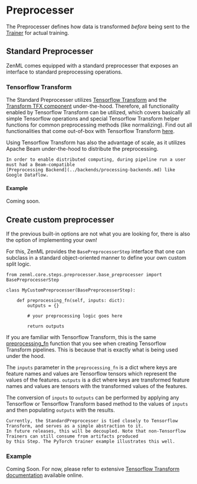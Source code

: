 # Preprocesser
The Preprocesser defines how data is transformed _before_ being sent to the [Trainer](trainer.md) for actual training.

## Standard Preprocesser
ZenML comes equipped with a standard preprocesser that exposes an interface to standard preprocessing operations.

### Tensorflow Transform
The Standard Preprocesser utilizes [Tensorflow Transform](https://www.tensorflow.org/tfx/transform/get_started) and the 
[Transform TFX component](https://www.tensorflow.org/tfx/guide/transform) under-the-hood. Therefore, 
all functionality enabled by Tensorflow Transform can be utilized, which covers basically all simple Tensorflow operations 
and special Tensorflow Transform helper functions for common preprocessing methods (like normalizing). Find out all 
functionalities that come out-of-box with Tensorflow Transform [here](https://www.tensorflow.org/tfx/transform/api_docs/python/tft).

Using Tensorflow Transform has also the advantage of scale, as it utilizes Apache Beam under-the-hood to distribute the preprocessing.

```{note}
In order to enable distributed computing, during pipeline run a user must had a Beam-compatible 
[Preprocessing Backend](../backends/processing-backends.md) like Google Dataflow.
```

#### Example
Coming soon.

## Create custom preprocesser
If the previous built-in options are not what you are looking for, there is also the option of implementing your own!

For this, ZenML provides the `BasePreprocesserStep` interface that one can subclass in a standard object-oriented manner to define
your own custom split logic.

```
from zenml.core.steps.preprocesser.base_preprocesser import BasePreprocesserStep

class MyCustomPreprocesser(BasePreprocesserStep):

    def preprocessing_fn(self, inputs: dict):
        outputs = {}
        
        # your preprocessing logic goes here
        
        return outputs
```
If you are familiar with Tensorflow Transform, this is the same [preprocessing_fn](https://www.tensorflow.org/tfx/tutorials/transform/census) 
function that you see when creating Tensorflow Transform pipelines. This is because that is exactly what is 
being used under the hood.

The `inputs` parameter in the `preprocessing_fn` is a dict where keys are feature names and values are 
Tensorflow tensors which represent the values of the features. `outputs` is a dict where keys are transformed 
feature names and values are tensors with the transformed values of the features.

The conversion of `inputs` to `outputs` can be performed by applying any Tensorflow or Tensorflow Transform based 
method to the values of `inputs` and then populating `outputs` with the results.

```{note}
Currently, the StandardPreprocesser is tied closely to Tensorflow Transform, and serves as a simple abstraction to it.
In future releases, this will be decoupled. Note that non-Tensorflow Trainers can still consume from artifacts produced 
by this Step. The PyTorch trainer example illustrates this well. 
```

### Example
Coming Soon. For now, please refer to extensive [Tensorflow Transform documentation](https://www.tensorflow.org/tfx/transform/get_started)
available online.